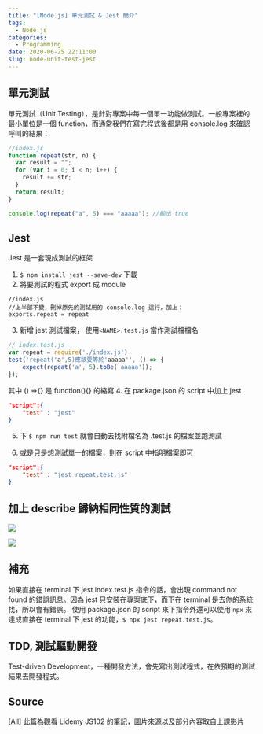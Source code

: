```yaml
---
title: "[Node.js] 單元測試 & Jest 簡介"
tags:
  - Node.js
categories:
  - Programming
date: 2020-06-25 22:11:00
slug: node-unit-test-jest
---
```


## 單元測試

單元測試（Unit Testing），是針對專案中每一個單一功能做測試。一般專案裡的最小單位是一個 function，而通常我們在寫完程式後都是用 console.log 來確認呼叫的結果：

<!--more-->

```js
//index.js
function repeat(str, n) {
  var result = "";
  for (var i = 0; i < n; i++) {
    result += str;
  }
  return result;
}

console.log(repeat("a", 5) === "aaaaa"); //輸出 true
```

## Jest

Jest 是一套現成測試的框架

1. `$ npm install jest --save-dev` 下載
2. 將要測試的程式 export 成 module

```
//index.js
//上半部不變，刪掉原先的測試用的 console.log 這行，加上：
exports.repeat = repeat
```

3. 新增 jest 測試檔案， 使用`<NAME>.test.js` 當作測試檔檔名

```js
// index.test.js
var repeat = require('./index.js')
test('repeat('a',5)應該要等於'aaaaa'', () => {
    expect(repeat('a', 5).toBe('aaaaa'));
});
```

其中 () =>{} 是 function(){} 的縮寫 4. 在 package.json 的 script 中加上 jest

```json
"script":{
    "test" : "jest"
}
```

5. 下 `$ npm run test` 就會自動去找附檔名為 .test.js 的檔案並跑測試

6. 或是只是想測試單一的檔案，則在 script 中指明檔案即可

```json
"script":{
    "test" : "jest repeat.test.js"
}
```

## 加上 describe 歸納相同性質的測試

![](https://imgur.com/Ea7Y3S3.png)

![](https://imgur.com/fVkl5FZ.png)

## 補充

如果直接在 terminal 下 jest index.test.js 指令的話，會出現 command not found 的錯誤訊息。因為 jest 只安裝在專案底下，而下在 terminal 是去你的系統找，所以會有錯誤。
使用 package.json 的 script 來下指令外還可以使用 `npx` 來達成直接在 terminal 下 jest 的功能，`$ npx jest repeat.test.js`。

## TDD, 測試驅動開發

Test-driven Development，一種開發方法，會先寫出測試程式，在依預期的測試結果去開發程式。

## Source

[All] 此篇為觀看 Lidemy JS102 的筆記，圖片來源以及部分內容取自上課影片
